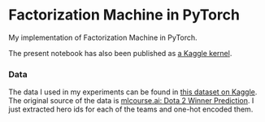 # Factorization Machine in PyTorch
My implementation of Factorization Machine in PyTorch.

The present notebook has also been published as [a Kaggle kernel](https://www.kaggle.com/gennadylaptev/factorization-machine-implemented-in-pytorch).

### Data
The data I used in my experiments can be found in [this dataset on Kaggle](https://www.kaggle.com/gennadylaptev/dota-heroes-binary). The original source of the data is [mlcourse.ai: Dota 2 Winner Prediction](https://www.kaggle.com/c/mlcourse-dota2-win-prediction). I just extracted hero ids for each of the teams and one-hot encoded them.

